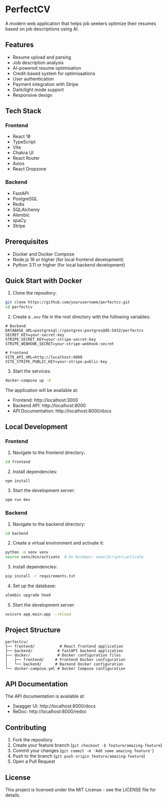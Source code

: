 # PerfectCV

A modern web application that helps job seekers optimize their resumes based on job descriptions using AI.

## Features

- Resume upload and parsing
- Job description analysis
- AI-powered resume optimisation
- Credit-based system for optimisaations
- User authentication
- Payment integration with Stripe
- Dark/light mode support
- Responsive design

## Tech Stack

### Frontend

- React 18
- TypeScript
- Vite
- Chakra UI
- React Router
- Axios
- React Dropzone

### Backend

- FastAPI
- PostgreSQL
- Redis
- SQLAlchemy
- Alembic
- spaCy
- Stripe

## Prerequisites

- Docker and Docker Compose
- Node.js 16 or higher (for local frontend development)
- Python 3.11 or higher (for local backend development)

## Quick Start with Docker

1. Clone the repository:

```bash
git clone https://github.com/yourusername/perfectcv.git
cd perfectcv
```

2. Create a `.env` file in the root directory with the following variables:

```env
# Backend
DATABASE_URL=postgresql://postgres:postgres@db:5432/perfectcv
SECRET_KEY=your-secret-key
STRIPE_SECRET_KEY=your-stripe-secret-key
STRIPE_WEBHOOK_SECRET=your-stripe-webhook-secret

# Frontend
VITE_API_URL=http://localhost:8000
VITE_STRIPE_PUBLIC_KEY=your-stripe-public-key
```

3. Start the services:

```bash
docker-compose up -d
```

The application will be available at:

- Frontend: http://localhost:3000
- Backend API: http://localhost:8000
- API Documentation: http://localhost:8000/docs

## Local Development

### Frontend

1. Navigate to the frontend directory:

```bash
cd frontend
```

2. Install dependencies:

```bash
npm install
```

3. Start the development server:

```bash
npm run dev
```

### Backend

1. Navigate to the backend directory:

```bash
cd backend
```

2. Create a virtual environment and activate it:

```bash
python -m venv venv
source venv/bin/activate  # On Windows: venv\Scripts\activate
```

3. Install dependencies:

```bash
pip install -r requirements.txt
```

4. Set up the database:

```bash
alembic upgrade head
```

5. Start the development server:

```bash
uvicorn app.main:app --reload
```

## Project Structure

```
perfectcv/
├── frontend/           # React frontend application
├── backend/           # FastAPI backend application
├── docker/            # Docker configuration files
│   ├── frontend/     # Frontend Docker configuration
│   └── backend/      # Backend Docker configuration
└── docker-compose.yml # Docker Compose configuration
```

## API Documentation

The API documentation is available at:

- Swagger UI: http://localhost:8000/docs
- ReDoc: http://localhost:8000/redoc

## Contributing

1. Fork the repository
2. Create your feature branch (`git checkout -b feature/amazing-feature`)
3. Commit your changes (`git commit -m 'Add some amazing feature'`)
4. Push to the branch (`git push origin feature/amazing-feature`)
5. Open a Pull Request

## License

This project is licensed under the MIT License - see the LICENSE file for details.
